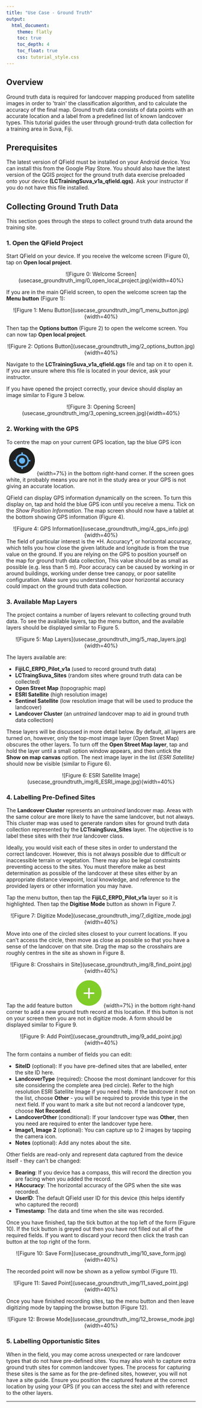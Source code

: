 ```yaml
---
title: "Use Case - Ground Truth"
output: 
  html_document:
    theme: flatly
    toc: true
    toc_depth: 4
    toc_float: true
    css: tutorial_style.css
---
```

## Overview

Ground truth data is required for landcover mapping produced from satellite images in order to 'train' the classification algorithm, and to calculate the accuracy of the final map. Ground truth data consists of data points with an accurate location and a label from a predefined list of known landcover types. This tutorial guides the user through ground-truth data collection for a training area in Suva, Fiji.

## Prerequisites

The latest version of QField must be installed on your Android device. You can install this from the Google Play Store. You should also have the latest version of the QGIS project for the ground truth data exercise preloaded onto your device **(LCTrainingSuva\_v1a\_qfield.qgs)**. Ask your instructor if you do not have this file installed.

## Collecting Ground Truth Data

This section goes through the steps to collect ground truth data around the training site.

### 1. Open the QField Project

Start QField on your device. If you receive the welcome screen (Figure 0), tap on **Open local project**. 

<center>
![Figure 0: Welcome Screen](usecase_groundtruth_img/0_open_local_project.jpg){width=40%} 

</center>

If you are in the main QField screen, to open the welcome screen tap the **Menu button** (Figure 1):

<center>
![Figure 1: Menu Button](usecase_groundtruth_img/1_menu_button.jpg){width=40%} 

</center>

Then tap the **Options button** (Figure 2) to open the welcome screen. You can now tap  **Open local project**.

<center>
![Figure 2: Options Button](usecase_groundtruth_img/2_options_button.jpg){width=40%}

</center>

Navigate to the **LCTrainingSuva\_v1a\_qfield.qgs** file and tap on it to open it. If you are unsure where this file is located in your device, ask your instructor. 

If you have opened the project correctly, your device should display an image similar to Figure 3 below. 

<center>
![Figure 3: Opening Screen](usecase_groundtruth_img/3_opening_screen.jpg){width=40%}

</center>

### 2. Working with the GPS

To centre the map on your current GPS location, tap the blue GPS icon  ![](usecase_groundtruth_img/3a_gps_button.png){width=7%} in the bottom right-hand corner. If the screen goes white, it probably means you are not in the study area or your GPS is not giving an accurate location. 

QField can display GPS information dynamically on the screen. To turn this display on, tap and hold the blue GPS icon until you receive a menu. Tick on the *Show Position Information*. The map screen should now have a tablet at the bottom showing GPS information (Figure 4).

<center>
![Figure 4: GPS Information](usecase_groundtruth_img/4_gps_info.jpg){width=40%}

</center>
The field of particular interest is the *H. Accuracy*, or horizontal accuracy, which tells you how close the given latitude and longitude is from the true value on the ground. If you are relying on the GPS to position yourself on the map for ground truth data collection, This value should be as small as possible (e.g. less than 5 m). Poor accuracy can be caused by working in or around buildings, working under dense tree canopy, or poor satellite configuration. Make sure you understand how poor horizontal accuracy could impact on the ground truth data collection. 

### 3. Available Map Layers

The project contains a number of layers relevant to collecting ground truth data. To see the available layers, tap the menu button, and the available layers should be displayed similar to Figure 5. 

<center>
![Figure 5: Map Layers](usecase_groundtruth_img/5_map_layers.jpg){width=40%}

</center>

The layers available are:

* **FijiLC_ERPD_Pilot_v1a** (used to record ground truth data)
* **LCTraingSuva_Sites** (random sites where ground truth data can be collected)
* **Open Street Map** (topographic map)
* **ESRI Satellite** (high resolution image)
* **Sentinel Satellite** (low resolution image that will be used to produce the landcover)
* **Landcover Cluster** (an *untrained* landcover map to aid in ground truth data collection)

These layers will be discussed in more detail below. By default, all layers are turned on, however, only the top-most image layer (Open Street Map) obscures the other layers. To turn off the **Open Street Map layer**, tap and hold the layer until a small option window appears, and then untick the **Show on map canvas** option. The next image layer in the list *(ESRI Satellite)* should now be visible (similar to Figure 6).

<center>
![Figure 6: ESRI Satellite Image](usecase_groundtruth_img/6_ESRI_image.jpg){width=40%}

</center>

### 4. Labelling Pre-Defined Sites

The **Landcover Cluster** represents an *untrained* landcover map. Areas with the same colour are more likely to have the same landcover, but not always. This cluster map was used to generate random sites for ground truth data collection represented by the **LCTraingSuva_Sites** layer. The objective is to label these sites with their *true* landcover class.

Ideally, you would visit each of these sites in order to understand the correct landcover. However, this is not always possible due to difficult or inaccessible terrain or vegetation. There may also be legal constraints preventing access to the sites. You must therefore make as best determination as possible of the landcover at these sites either by an appropriate distance viewpoint, local knowledge, and reference to the provided layers or other information you may have. 

Tap the menu button, then tap the **FijiLC_ERPD_Pilot_v1a** layer so it is highlighted. Then tap the **Digitise Mode** button as shown in Figure 7.

<center>
![Figure 7: Digitize Mode](usecase_groundtruth_img/7_digitize_mode.jpg){width=40%}

</center>

Move into one of the circled sites closest to your current locations. If you can't access the circle, then move as close as possible so that you have a sense of the landcover on that site. Drag the map so the crosshairs are roughly centres in the site as shown in Figure 8.

<center>
![Figure 8: Crosshairs in Site](usecase_groundtruth_img/8_find_point.jpg){width=40%}

</center>

Tap the add feature button ![](usecase_groundtruth_img/8a_add_button.png){width=7%} in the bottom right-hand corner to add a new ground truth record at this location. If this button is not on your screen then you are not in digitize mode. A form should be displayed similar to Figure 9.

<center>
![Figure 9: Add Point](usecase_groundtruth_img/9_add_point.jpg){width=40%}

</center>

The form contains a number of fields you can edit:

* **SiteID** (optional): If you have pre-defined sites that are labelled, enter the site ID here.
* **LandcoverType** (required): Choose the most dominant landcover for this site considering the complete area (red circle). Refer to the high resolution ESRI Satellite Image if you need help. If the landcover it not on the list, choose **Other** - you will be required to provide this type in the next field. If you want to mark a site but not record a landcover type, choose **Not Recorded**.
* **LandcoverOther** (conditional): If your landcover type was **Other**, then you need are required to enter the landcover type here.
* **Image1, Image 2** (optional): You can capture up to 2 images by tapping the camera icon.
* **Notes** (optional): Add any notes about the site.

Other fields are read-only and represent data captured from the device itself - they can't be changed:

* **Bearing**: If you device has a compass, this will record the direction you are facing when you added the record.
* **HAccuracy**: The horizontal accuracy of the GPS when the site was recorded.
* **UserID**: The default QField user ID for this device (this helps identify who captured the record)
* **Timestamp**: The data and time when the site was recorded.

Once you have finished, tap the tick button at the top left of the form (Figure 10). If the tick button is greyed out then you have not filled out all of the required fields. If you want to discard your record then click the trash can button at the top right of the form.

<center>
![Figure 10: Save Form](usecase_groundtruth_img/10_save_form.jpg){width=40%}

</center>

The recorded point will now be shown as a yellow symbol (Figure 11).

<center>
![Figure 11: Saved Point](usecase_groundtruth_img/11_saved_point.jpg){width=40%}

</center>

Once you have finished recording sites, tap the menu button and then leave digitizing mode by tapping the browse button (Figure 12).

<center>
![Figure 12: Browse Mode](usecase_groundtruth_img/12_browse_mode.jpg){width=40%}

</center>

### 5. Labelling Opportunistic Sites

When in the field, you may come across unexpected or rare landcover types that do not have pre-defined sites. You may also wish to capture extra ground truth sites for common landcover types. The process for capturing these sites is the same as for the pre-defined sites, however, you will not have a site guide. Ensure you position the captured feature at the correct location by using your GPS (if you can access the site) and with reference to the other layers.

<div class="tocify-extend-page" data-unique="tocify-extend-page" style="height: 0;"></div>
<footer>
<p><hr></p>
</footer>



